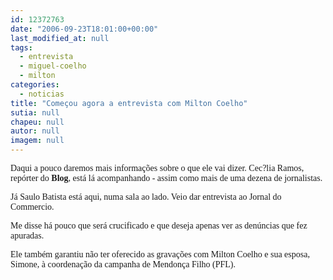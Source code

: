 ```yaml
---
id: 12372763
date: "2006-09-23T18:01:00+00:00"
last_modified_at: null
tags:
  - entrevista
  - miguel-coelho
  - milton
categories:
  - noticias
title: "Começou agora a entrevista com Milton Coelho"
sutia: null
chapeu: null
autor: null
imagem: null
---
```

<p><P><FONT face=Verdana>Daqui a pouco daremos mais informações sobre o que ele vai dizer. Cec?lia Ramos, repórter do <STRONG>Blog</STRONG>, está lá acompanhando - assim como mais de uma dezena de jornalistas.</FONT></P></p>
<p><P><FONT face=Verdana>Já Saulo Batista está aqui, numa sala ao lado. Veio dar entrevista ao Jornal do Commercio.</FONT></P></p>
<p><P><FONT face=Verdana>Me disse há pouco que será crucificado e que deseja apenas ver as denúncias que fez apuradas.</FONT></P></p>
<p><P><FONT face=Verdana>Ele também garantiu não ter oferecido as gravações com Milton Coelho e sua esposa, Simone, à coordenação da campanha de Mendonça Filho (PFL).</FONT></P> </p>
